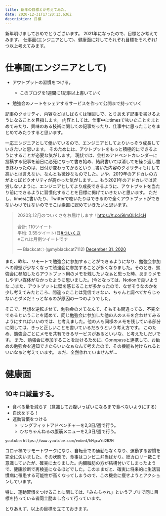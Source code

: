 ```yaml
---
title: 新年の目標とか考えてみた。
date: 2020-12-31T17:20:13.636Z
description: 目標
---
```

新年明けましておめでとうございます。
2021年になったので、目標とか考えてみます。
仕事面(エンジニアとして)、健康面に対してそれぞれ目標をそれぞれ1つ以上考えてみます。

# 仕事面(エンジニアとして) 

* アウトプットの習慣をつける。

  * このブログを1週間に1記事以上書いていく

* 勉強会のノートをシェアするサービスを作って公開まで持っていく

記事のクオリティ、内容などはしばらくは後回しで、とりあえず記事を書けるようになることを目指します。
内容としては、仕事中にtimesで呟いたことをまとめてみたり、興味のある技術に関しての記事だったり、仕事中に思ったことをまとめてみたりすると思います。

一応エンジニアとして働いているので、エンジニアとしてよりいっそう成長していきたいと思います。
そのためには、アウトプットをもっと積極的にできるようにすることが必要な気がします。
現状では、会社のアドベントカレンダーに投稿する記事を前日に必死になって書き始め、結局書いては消してを繰り返し書き終わったのは、日付が変わってからという...書いた内容のクオリティもけして高いとは言えない、なんとも微妙なものでした。いや、2019年のアドカレの方がよっぽどクオリティが高かった気がします......
もう2021年のアドカレでは苦労しないように、エンジニアとしてより成長できるように、アウトプットを当たり前にできるように習慣化することを目標に掲げていきたいと思います。
ただし、timesに書いたり、Twitterで呟いたりはできるので全くアウトプットができないわけではないのでそこは素直に認めていきたいと思います。

<blockquote class="twitter-tweet"><p lang="ja" dir="ltr">2020年12月のついくさをお届けします！<a href="https://t.co/9ImOL1c1cH">https://t.co/9ImOL1c1cH</a><br><br>合計: 110ツイート<br>平均: 3.55ツイート/日<a href="https://twitter.com/hashtag/%E3%81%A4%E3%81%84%E3%81%8F%E3%81%95?src=hash&amp;ref_src=twsrc%5Etfw">#ついくさ</a><br>※これは月例ツイートです</p>&mdash; Blackcat🌕 (@myblackcat7112) <a href="https://twitter.com/myblackcat7112/status/1344662175856656385?ref_src=twsrc%5Etfw">December 31, 2020</a></blockquote>


また、昨年、リモートで勉強会に参加することができるようになり、勉強会参加への障壁が少なくなって勉強会に参加することが多くなりました。そのとき、勉強会に参加したらアウトプット用のメモを残したいなぁと思った時、あまりメモしやすい媒体がなかったように思いました。(今となっては、Notionで良いような...)また、アウトプットに壁を感じることが多かったので、なぜそうなのかを少し考えてみたところ、間違ったことは発信できない、ちゃんと調べてからじゃないとダメだ！っとなるのが原因の一つのようでした。

そこで、発想を逆転させて、勉強会のメモなんて、そもそも間違ってる、不完全であるということを認めて、同じ勉強会に参加した他の人のメモを合わせてみるようにすればいいのでは、と考えました。他の人も同様のメモを残している部分に関しては、きっと正しいことを書いているだろうという考え方です。
このため、勉強会ごとにメモを共有できるサービスがあるといいな、と考えたしだいです。
また、勉強会に参加することを助けるために、Connpassと連携して、お勧めの勉強会を通知できたらいいなぁなんて考えたので、その機能も付けられるといいなぁと考えています。
まだ、全然作れていませんが...

# 健康面

## 10キロ減量する。
* 食べる量を減らす（意識してお腹いっぱいになるまで食べないようにする）
* 自炊をする！
* 運動習慣をつける
　
  * リングフィットアドベンチャーを2,3日/週で行う。
  * ひなちゃんねるの腹筋メニューを2,3日/週で行う。


`youtube:https://www.youtube.com/embed/hMgcaYd2BZM`

コロナ禍でリモートワークになり、自転車での通勤もなくなり、運動する習慣を完全に失いました。その状態で、食事はコンビニ弁当ばかり。総カロリー数こそ意識していたが、確実に太りました。内臓脂肪の方が結構付いてしまったようで、健康診断で再検査になるほどでした。このままだと、確実に将来的に生活習慣病に罹患する可能性が高くなってしまうので、この機会に痩せようとアクションしています。

特に、運動習慣をつけることに関しては、「みんちゃれ」というアプリで同じ目標を持っている者同士励まし合って行っています。

とりあえず、以上の目標を立てておきます。








 







